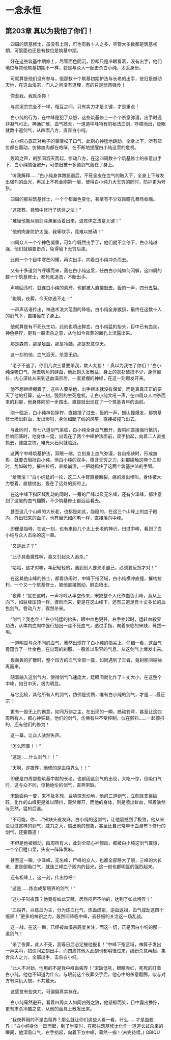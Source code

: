# 一念永恒 
 ## 第203章 真以为我怕了你们！
     四周的筑基修士，虽没有上百，可也有数十人之多，尽管大多数都是筑基初期，可里面也还是有数位是筑基中期。

    好在这些筑基中期修士，尽管面色阴沉，但却只是冷眼看着，没有出手，他们地位与其他筑基初期不一样，若是与众人一起击杀白小纯，太丢身份。

    可就算是他们没有参与，但那数十个筑基初期护法与长老的出手，依旧是撼动天地，在这血溪宗，门人之间没有道理，有的只是弱肉强食！

    你惹我，我就杀你！

    与灵溪宗完全不一样，相互之间，只有实力才是关键，才是重点！

    白小纯的行为，在中峰是犯了众怒，这些筑基修士一个个杀意弥漫，出手时远非凝气可比，神通扩散，血气撼天，一道道中峰特有的秘法血剑，呼啸而出，眨眼就数十道剑气，从四面八方，直奔白小纯。

    白小纯心底正对兔子的事情松了口气，此刻心神猛地跳动，全身上下，所有部位都在震动，仿佛血肉都在咆哮，在不断地提醒白小纯这里的危机。

    轰鸣之声，刹那间滔天而起，惊动八方，在这四周数十个筑基修士的杀意出手下，白小纯勉强避开，可依旧被十多道剑气轰在了身上。

    “听我解释……”白小纯身体踉跄退后，不死金皮在血气的融入下，全身上下散发出强烈的血光，再加上不死金刚第一层，使得白小纯力大无穷的同时，防护更为夸张。

    四周的那些筑基修士，一个个都面色变化，甚至有不少双目瞳孔蓦然收缩。

    “这夜葬，竟暗中修行了炼体之法！”

    “难怪他能从陨剑深渊里活着出来，这炼体之法是关键！”

    “他的肉身防护太强，我等联手，竟难以撼动！”

    四周众人一个个神色凝重，可如今既然出手了，他们就不会停下，白小纯越强，他们就越要击杀，免得留下无穷后患。

    此刻一个个目中寒芒闪耀，再次出手，向着白小纯冲杀而去。

    又有十多道剑气呼啸而来，轰在白小纯这里，任由白小纯如何闪躲，这四周的数十个筑基修士，都死死追击，不断出手。

    声响回荡时，就连白小纯的洞府，也都被人直接毁去，轰的一声，四分五裂。

    “跑啊，夜葬，今天你逃不走！”

    一声声话语传出，神通术法大范围的降临，白小纯全身狼狈，最终在这数十人的剑气下，直接轰在了身上。

    他就算是有不死长生功，此刻也喷出鲜血，白小纯猛的抬头，目中已有血丝，神色狰狞，更有一股肃杀之意，从他如今夜葬的面孔上流露出来。

    那是森然，那是嗜血，那是冷酷，那是怒意惊天。

    这一刻的他，血气滔天，杀意无边。

    “老子不逃了，你们几次三番要杀我，欺人太甚！！真以为我怕了你们！”白小纯深吸口气，擦去嘴角的鲜血，他此刻头发散乱，身上的衣衫破损不少，身体颤抖，内心深处从来到这血溪宗后，一直紧绷的神经，在这一刻爆发开来。

    他不想继续绷着了，这些人要杀他，出手根本就没有保留，而是真真正正的要灭了他的打算，这一刻，强烈的生死危机，让白小纯大吼一声，在四周众人冲杀而来的刹那，他身体向前一步踏出，直接就出现在了一个筑基青年的面前。

    刚一临近，白小纯神色狰狞，直接撞了过去，轰的一声，撼山撞爆发，那筑基修士喷出鲜血，发出惨叫，身体如断了线的风筝，直接被撞飞出去。

    与此同时，有七八道剑气来临，白小纯全身血气散开，轰鸣间直接强行抵抗，巨响回荡时，他身体一晃，出现在了两个中峰护法面前，双手抬起，向着二人直接抓去，速度之快，电光火石间就临近。

    这两个中峰筑基护法，双眼一缩，立刻身上血气弥漫，各自掐诀时，形成血影，就要去阻挡白小纯，但白小纯的双手，蕴含无穷之力，刹那碰触这两个血影时，势如破竹，摧枯拉朽，直接崩溃，一把就抓住了这两个筑基护法的手臂。

    “给我滚！”白小纯猛的一抡，这二人手臂直接断裂，痛的发出惨叫，身体被大力卷着，直接抛出，轰在了远处的洞府上。

    在这中峰下指区域乱动的同时，一旁的尸峰以及无名峰，还有少泽峰，都注意到了这里的血气翻腾，不少筑基修士都远远看去。

    甚至这几个山峰的大长老，也都是如此，隐隐的，在这三个山峰上的血子殿内，外出归来的血子，也有目光如闪电一样，直接落向中峰。

    即便是祖峰，在这一刻，也有来自几个太上长老的神识，扫过中峰，看到了白小纯与众人击杀的这一幕。

    “又是此子？”

    “此子具备魔性啊，竟又引起众人追杀。”

    “哈哈，这才对嘛，年纪轻轻的，遇到别人要来杀自己，必须要反抗才对！”

    在这其他山峰的修士，都看热闹时，中峰下指区域，白小纯横冲直撞，摧枯拉朽，一个又一个筑基修士，被他直接撼动，鲜血喷出。

    “夜葬！”就在这时，一声冷哼从半空传来，宋缺整个人化作血色山峰，竟从上向下，如巨峰压顶一样，骤然而来，更是在这山峰下，还有三道足有十丈多长的血色剑气，卷动八方，骤然杀来。

    “剑气？我也会！”白小纯猛的抬头，眼中血色更甚，右手抬起时，运转血殺界功法，从体内血肉中强行抽出一丝不死血气，透过手指，向着来临的宋缺，蓦然一甩。

    一道明显与众不同的血气，蓦然出现在了白小纯的指尖上，仔细一看，这血气竟蕴含了一丝金色，在出现的刹那，一股难以形容的气息，从这剑气上爆发出来。

    轰轰轰的扩散时，整个四方的血气全部一震，如同遇到了王者，竟刹那间被抽离而来。

    随着融入这剑气内，使得剑气飞速庞大，眨眼间就化作了十丈大小，在这整个中峰，如日中天，极为明显。

    与它比较，其他所有人的剑气，仿佛是劣质，唯有白小纯的剑气，才是……最正宗！

    更有一股无上的霸意，如同万剑之主，在出现的一瞬，撼动苍穹，甚至让这四周所有人，都心神狂跳，他们的剑气，仿佛有些不受控制，似在颤抖……一起颤抖的，还有他们的修为！

    这一幕，让众人骇然失声。

    “怎么回事！！”

    “这是……什么剑气！！”

    “天啊，这夜葬，他修的是血殺界么！！”

    即便是四周那些筑基中期的长老，也都因这剑气的出现，大吃一惊，倒吸口气时，这与众不同，惊艳绝伦的剑气，直奔宋缺。

    宋缺面色一变，来不及多想，巨响惊天动地，他的三道剑气，立刻就支离破碎，化作的山峰更是难以阻挡，轰然爆开，而他的身体，则是喷出鲜血，带着骇然与茫然，猛的后退。

    “不可能，你……”宋缺头皮发麻，白小纯的这剑气，让他震撼到了极致，他从来没见过这样的剑气，威力之大，超出他的想象，甚至比自己常年于血瀑布下修行的剑气，还要霸道！

    不但是他被撼动，四周所有人，此刻全部心神颤动，都被白小纯这剑气震惊，一个个目瞪口呆，头皮一阵阵发麻。

    甚至这一瞬，少泽峰，无名峰，尸峰的众人，也都全部睁大了眼，三峰的大长老，更是倒吸口气，就连三峰血子殿内的目光，这一刻也都明显的强烈起来。

    还有祖峰上，这一刻，传出惊呼！

    “这是……炼血成浆境界的剑气！”

    “这小子叫夜葬？他竟有如此天赋，居然闷声不响的，达到了如此境界！”

    “血殺界，以炼血为主，分为炼血化气，炼血成浆，逆血返祖，血气成劫这四个境界！”更多的神识之力，轰然间降临中峰，去仔细的关注这一场乱战。

    这一战，在这一瞬，已经被血溪宗高度关注，而这一切，正是因白小纯的那一道剑气！

    “杀了夜葬，此人不死，我等日后必定被他报复！”中峰下指区域，神算子发出一声尖叫，掐诀间立刻出手，而四周其他人此刻也都明悟过来，纷纷杀意再起，集合众人之力，全部出手，击杀白小纯。

    “此人不对劲，他用的不是我中峰血殺界！”宋缺低吼，眼睛赤红，死死的盯着白小纯，他也不知道为什么，与眼前这个夜葬交手后，他心中的杀意翻腾，似与对方有深仇大恨，不共戴天。

    这感觉有些突兀，可偏偏真实存在。

    白小纯蓦然避开，看着四周众人如同凶残之狼，他怒极而笑，目中露出狰狞，更有肃杀冷酷之意，从他的面具上散发出来。

    “我夜葬用的不是血殺界？那么就让你们这些人看一看，什么……才是血殺界！”白小纯身体一跃而起，到了半空时，在那些筑基修士化作一道道长虹杀来的瞬间，他深吸口气，右手抬起，向着下方中峰，蓦然一指！(未完待续。) 
QBIQU